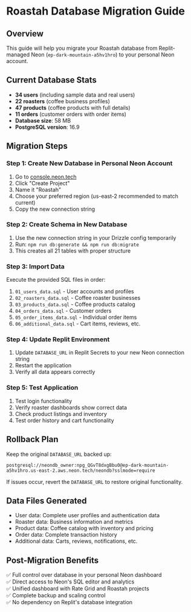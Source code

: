 # Roastah Database Migration Guide

## Overview
This guide will help you migrate your Roastah database from Replit-managed Neon (`ep-dark-mountain-a5hv1hro`) to your personal Neon account.

## Current Database Stats
- **34 users** (including sample data and real users)
- **22 roasters** (coffee business profiles)
- **47 products** (coffee products with full details)
- **11 orders** (customer orders with order items)
- **Database size**: 58 MB
- **PostgreSQL version**: 16.9

## Migration Steps

### Step 1: Create New Database in Personal Neon Account
1. Go to [console.neon.tech](https://console.neon.tech)
2. Click "Create Project"
3. Name it "Roastah"
4. Choose your preferred region (us-east-2 recommended to match current)
5. Copy the new connection string

### Step 2: Create Schema in New Database
1. Use the new connection string in your Drizzle config temporarily
2. Run: `npm run db:generate && npm run db:migrate`
3. This creates all 21 tables with proper structure

### Step 3: Import Data
Execute the provided SQL files in order:
1. `01_users_data.sql` - User accounts and profiles
2. `02_roasters_data.sql` - Coffee roaster businesses  
3. `03_products_data.sql` - Coffee products catalog
4. `04_orders_data.sql` - Customer orders
5. `05_order_items_data.sql` - Individual order items
6. `06_additional_data.sql` - Cart items, reviews, etc.

### Step 4: Update Replit Environment
1. Update `DATABASE_URL` in Replit Secrets to your new Neon connection string
2. Restart the application
3. Verify all data appears correctly

### Step 5: Test Application
1. Test login functionality
2. Verify roaster dashboards show correct data
3. Check product listings and inventory
4. Test order history and cart functionality

## Rollback Plan
Keep the original `DATABASE_URL` backed up:
```
postgresql://neondb_owner:npg_QGvT8dxgBbu0@ep-dark-mountain-a5hv1hro.us-east-2.aws.neon.tech/neondb?sslmode=require
```

If issues occur, revert the `DATABASE_URL` to restore original functionality.

## Data Files Generated
- User data: Complete user profiles and authentication data
- Roaster data: Business information and metrics
- Product data: Coffee catalog with inventory and pricing
- Order data: Complete transaction history
- Additional data: Carts, reviews, notifications, etc.

## Post-Migration Benefits
✅ Full control over database in your personal Neon dashboard  
✅ Direct access to Neon's SQL editor and analytics  
✅ Unified dashboard with Rate Grid and Roastah projects  
✅ Complete backup and scaling control  
✅ No dependency on Replit's database integration